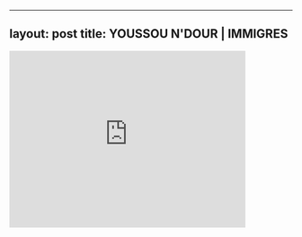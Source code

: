 

---
layout: post
title: YOUSSOU N'DOUR | IMMIGRES
---


<iframe width="420" height="315" src="http://www.youtube.com/embed/EwtezlZbdss" frameborder="0" allowfullscreen></iframe>

